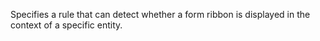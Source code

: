 Specifies a rule that can detect whether a form ribbon is displayed in the context of a specific entity.